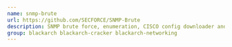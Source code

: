 ```yaml
---
name: snmp-brute
url: https://github.com/SECFORCE/SNMP-Brute
description: SNMP brute force, enumeration, CISCO config downloader and password cracking script.
group: blackarch blackarch-cracker blackarch-networking
---
```

